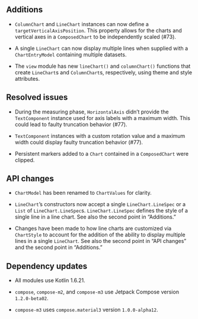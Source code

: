 ## Additions

- `ColumnChart` and `LineChart` instances can now define a `targetVerticalAxisPosition`. This property allows for the charts and vertical axes in a `ComposedChart` to be independently scaled (#73).

- A single `LineChart` can now display multiple lines when supplied with a `ChartEntryModel` containing multiple datasets.

- The `view` module has new `lineChart()` and `columnChart()` functions that create `LineChart`s  and `ColumnChart`s, respectively, using theme and style attributes.


## Resolved issues

- During the measuring phase, `HorizontalAxis` didn’t provide the `TextComponent` instance used for axis labels with a maximum width. This could lead to faulty truncation behavior (#77).

- `TextComponent` instances with a custom rotation value and a maximum width could display faulty truncation behavior (#77).

- Persistent markers added to a `Chart` contained in a `ComposedChart` were clipped.

## API changes

- `ChartModel` has been renamed to `ChartValues` for clarity.

- `LineChart`’s constructors now accept a single `LineChart.LineSpec` or a `List` of `LineChart.LineSpec`s. `LineChart.LineSpec` defines the style of a single line in a line chart. See also the second point in “Additions.”

- Changes have been made to how line charts are customized via `ChartStyle` to account for the addition of the ability to display multiple lines in a single `LineChart`. See also the second point in “API changes” and the second point in “Additions.”

## Dependency updates

- All modules use Kotlin 1.6.21.

- `compose`, `compose-m2`, and `compose-m3` use Jetpack Compose version `1.2.0-beta02`.

- `compose-m3` uses `compose.material3` version `1.0.0-alpha12`.
